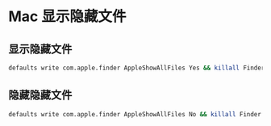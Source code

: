# Mac 显示隐藏文件

## 显示隐藏文件

```bash
defaults write com.apple.finder AppleShowAllFiles Yes && killall Finder
```

## 隐藏隐藏文件

```bash
defaults write com.apple.finder AppleShowAllFiles No && killall Finder
```
 
 
 <git-talk/>